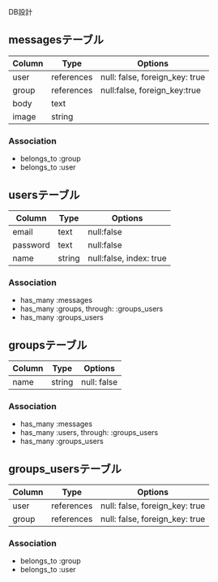 DB設計

## messagesテーブル

|Column|Type|Options|
|------|----|-------|
|user|references|null: false, foreign_key: true|
|group|references|null:false, foreign_key:true|
|body|text| ||
|image|string| ||


### Association
- belongs_to :group
- belongs_to :user

## usersテーブル

|Column|Type|Options|
|------|----|-------|
|email|text|null:false|
|password|text|null:false|
|name|string|null:false, index: true|

### Association
- has_many :messages
- has_many :groups, through: :groups_users
- has_many :groups_users

## groupsテーブル

|Column|Type|Options|
|------|----|-------|
|name|string|null: false|

### Association
- has_many :messages
- has_many :users, through: :groups_users
- has_many :groups_users

## groups_usersテーブル

|Column|Type|Options|
|------|----|-------|
|user|references|null: false, foreign_key: true|
|group|references|null: false, foreign_key: true|

### Association
- belongs_to :group
- belongs_to :user